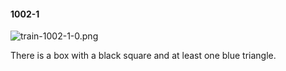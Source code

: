 #### 1002-1
![train-1002-1-0.png](https://github.com/lil-lab/nlvr/raw/master/nlvr/train/images/26/train-1002-1-0.png "train-1002-1-0.png")

There is a box with a black square and at least one blue triangle.